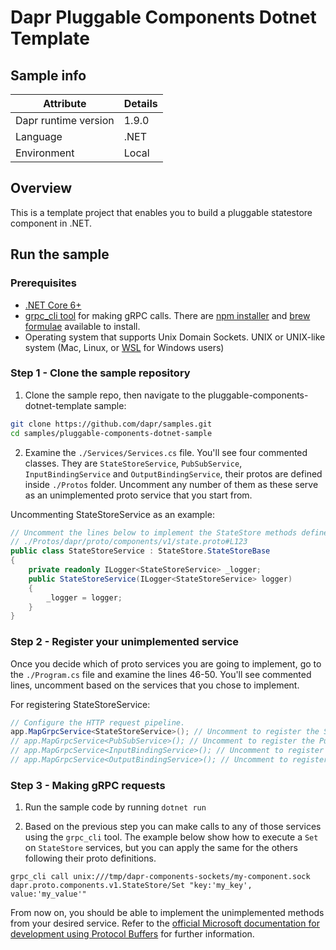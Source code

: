 # Dapr Pluggable Components Dotnet Template

## Sample info

| Attribute            | Details |
| -------------------- | ------- |
| Dapr runtime version | 1.9.0   |
| Language             | .NET    |
| Environment          | Local   |

## Overview

This is a template project that enables you to build a pluggable statestore component in .NET.

## Run the sample

### Prerequisites

- [.NET Core 6+](https://dotnet.microsoft.com/download)
- [grpc_cli tool](https://github.com/grpc/grpc/blob/master/doc/command_line_tool.md) for making gRPC calls. There are [npm installer](https://www.npmjs.com/package/grpc-cli) and [brew formulae](https://formulae.brew.sh/formula/grpc) available to install.
- Operating system that supports Unix Domain Sockets. UNIX or UNIX-like system (Mac, Linux, or [WSL](https://learn.microsoft.com/windows/wsl/install) for Windows users)

### Step 1 - Clone the sample repository

1. Clone the sample repo, then navigate to the pluggable-components-dotnet-template sample:

```bash
git clone https://github.com/dapr/samples.git
cd samples/pluggable-components-dotnet-sample
```

2. Examine the `./Services/Services.cs` file. You'll see four commented classes. They are `StateStoreService`, `PubSubService`, `InputBindingService` and `OutputBindingService`, their protos are defined inside `./Protos` folder. Uncomment any number of them as these serve as an unimplemented proto service that you start from.

Uncommenting StateStoreService as an example:

```csharp
// Uncomment the lines below to implement the StateStore methods defined in the following protofiles
// ./Protos/dapr/proto/components/v1/state.proto#L123
public class StateStoreService : StateStore.StateStoreBase
{
    private readonly ILogger<StateStoreService> _logger;
    public StateStoreService(ILogger<StateStoreService> logger)
    {
        _logger = logger;
    }
}
```

### Step 2 - Register your unimplemented service

Once you decide which of proto services you are going to implement, go to the `./Program.cs` file and examine the lines 46-50.  You'll see commented lines, uncomment based on the services that you chose to implement.

For registering StateStoreService:

```csharp
// Configure the HTTP request pipeline.
app.MapGrpcService<StateStoreService>(); // Uncomment to register the StateStoreService
// app.MapGrpcService<PubSubService>(); // Uncomment to register the PubSubService
// app.MapGrpcService<InputBindingService>(); // Uncomment to register the InputBindingService
// app.MapGrpcService<OutputBindingService>(); // Uncomment to register the OutputBindingService

```

### Step 3 - Making gRPC requests

1. Run the sample code by running `dotnet run`

2. Based on the previous step you can make calls to any of those services using the `grpc_cli` tool. The example below show how to execute a `Set` on `StateStore` services, but you can apply the same for the others following their proto definitions.

```shell
grpc_cli call unix:///tmp/dapr-components-sockets/my-component.sock dapr.proto.components.v1.StateStore/Set "key:'my_key', value:'my_value'"
```

From now on, you should be able to implement the unimplemented methods from your desired service. Refer to the [official Microsoft documentation for development using Protocol Buffers](https://learn.microsoft.com/aspnet/core/grpc/basics?view=aspnetcore-6.0#c-tooling-support-for-proto-files) for further information.
